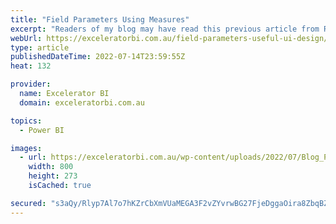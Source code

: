 ```yaml
---
title: "Field Parameters Using Measures"
excerpt: "Readers of my blog may have read this previous article from Roland where he covered an introduction to dataflows. In this new article, Roland is going to share some ideas about using the new field parameters.  If you haven&#8217;t subscribed to Roland&#8217;s YouTube Channel yet, I highly recommend that"
webUrl: https://exceleratorbi.com.au/field-parameters-useful-ui-design/
type: article
publishedDateTime: 2022-07-14T23:59:55Z
heat: 132

provider:
  name: Excelerator BI
  domain: exceleratorbi.com.au

topics:
  - Power BI

images:
  - url: https://exceleratorbi.com.au/wp-content/uploads/2022/07/Blog_Pic1-1.jpg
    width: 800
    height: 273
    isCached: true

secured: "s3aQy/Rlyp7Al7o7hKZrCbXmVUaMEGA3F2vZYvrwBG27FjeDggaOira8ZbqBZeASwPgzrw5lVc+9ZwVoBJflPLmvNtMdmVhKPYIi+R5kfsshq62QJMeDEIXvrUTgFFOABWWYSim7w/yYCcp24wnX217he88NrL/Nj687HPc5Z+FvyQ3f13KlNKn2fT2jDa2IqXFcR3CzbK7cJgO2VhudPvtnFuPngjA83a6YXjqmijSwGf553yWslaCkvVQrwD5jziv9sc5nnDzSakcquoqillq+5wgNgllFPQAnHMXGvcJtI4Tu7VmTTTtGhB1JzEe1Rmi1Jb1dAMVCfr8xL99hnQOgyzBnQVWepxVF6Q4841E=;ikr9n85vaSX01Z/tmRfJqw=="
---
```



